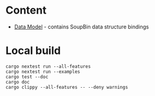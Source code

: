 # Content
* [Data Model](model/readme.md) - contains SoupBin data structure bindings
  
# Local build
```shell
cargo nextest run --all-features
cargo nextest run --examples
cargo test --doc
cargo doc
cargo clippy --all-features -- --deny warnings
```